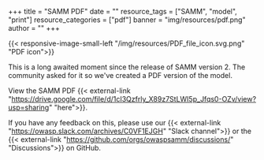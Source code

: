+++
title = "SAMM PDF"
date = ""
resource_tags = ["SAMM", "model", "print"]
resource_categories = ["pdf"]
banner = "img/resources/pdf.png"
author = ""
+++

{{< responsive-image-small-left  "/img/resources/PDF_file_icon.svg.png" "PDF icon">}}

This is a long awaited moment since the release of SAMM version 2. The community asked for it so we've created a PDF version of the model.

View the SAMM PDF {{< external-link "https://drive.google.com/file/d/1cI3Qzfrly_X89z7StLWI5p_Jfqs0-OZv/view?usp=sharing" "here">}}.

If you have any feedback on this, please use our {{< external-link "https://owasp.slack.com/archives/C0VF1EJGH" "Slack channel">}} or the {{< external-link "https://github.com/orgs/owaspsamm/discussions/" "Discussions">}} on GitHub.